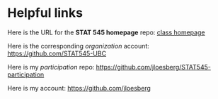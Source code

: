 # Helpful links


Here is the URL for the __STAT 545 homepage__ repo:
[class homepage](https://github.com/STAT545-UBC/STAT545-home)

Here is the corresponding _organization_ account:
https://github.com/STAT545-UBC

Here is my _participation_ repo: 
https://github.com/jloesberg/STAT545-participation

Here is my account:
https://github.com/jloesberg


